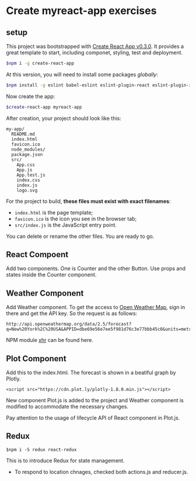 # Create myreact-app exercises 

## setup
This project was bootstrapped with [Create React App v0.3.0](https://github.com/facebookincubator/create-react-app). It provides a great template to start, including componet, styling, test and deployment.

```bash
$npm i -g create-react-app
```

At this version, you will need to install some packages *globally*:

```bash
$npm install -g eslint babel-eslint eslint-plugin-react eslint-plugin-import eslint-plugin-jsx-a11y eslint-plugin-flowtype
```

Now create the app:

```bash
$create-react-app myreact-app
```

After creation, your project should look like this:

```
my-app/
  README.md
  index.html
  favicon.ico
  node_modules/
  package.json
  src/
    App.css
    App.js
    App.test.js
    index.css
    index.js
    logo.svg
```

For the project to build, **these files must exist with exact filenames**:

* `index.html` is the page template;
* `favicon.ico` is the icon you see in the browser tab;
* `src/index.js` is the JavaScript entry point.

You can delete or rename the other files. You are ready to go.

## React Compoent

Add two components. One is Counter and the other Button.
Use props and states inside the Counter component.

## Weather Component
Add Weather component.
To get the access to [Open Weather Map](http://openweathermap.org/API), sign in there and get the API key.
So the request is as follows:
```
http://api.openweathermap.org/data/2.5/forecast?
q=New%20York%2C%20USA&APPID=dbe69e56e7ee5f981d76c3e77bbb45c0&units=metric
```

NPM module [xhr](https://github.com/Raynos/xhr) can be found here.

## Plot Component
Add this to the index.html. The forecast is shown in a beatiful graph by Plotly.

```
<script src="https://cdn.plot.ly/plotly-1.8.0.min.js"></script>
```
New component Plot.js is added to the project and Weather component is modified to accommodate the necessary changes.

Pay attention to the usage of lifecycle API of React component in Plot.js.

## Redux
```
$npm i -S redux react-redux
```
This is to introduce Redux for state management. 
* To respond to location chnages, checked both actions.js and reducer.js.





